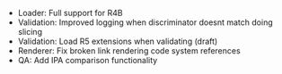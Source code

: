 * Loader: Full support for R4B
* Validation: Improved logging when discriminator doesnt match doing slicing
* Validation: Load R5 extensions when validating (draft)
* Renderer: Fix broken link rendering code system references
* QA: Add IPA comparison functionality 
